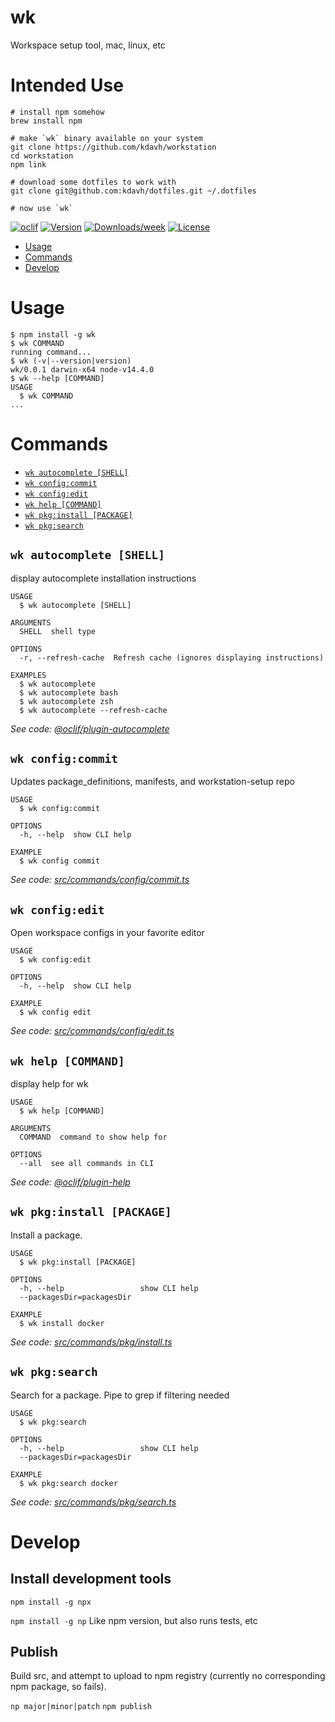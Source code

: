 wk
==

Workspace setup tool, mac, linux, etc

# Intended Use

```
# install npm somehow
brew install npm

# make `wk` binary available on your system
git clone https://github.com/kdavh/workstation
cd workstation
npm link

# download some dotfiles to work with
git clone git@github.com:kdavh/dotfiles.git ~/.dotfiles

# now use `wk`
```

[![oclif](https://img.shields.io/badge/cli-oclif-brightgreen.svg)](https://oclif.io)
[![Version](https://img.shields.io/npm/v/wk.svg)](https://npmjs.org/package/wk)
[![Downloads/week](https://img.shields.io/npm/dw/wk.svg)](https://npmjs.org/package/wk)
[![License](https://img.shields.io/npm/l/wk.svg)](https://github.com/kdavh/wk/blob/master/package.json)

<!-- toc -->
* [Usage](#usage)
* [Commands](#commands)
* [Develop](#develop)
<!-- tocstop -->
# Usage
<!-- usage -->
```sh-session
$ npm install -g wk
$ wk COMMAND
running command...
$ wk (-v|--version|version)
wk/0.0.1 darwin-x64 node-v14.4.0
$ wk --help [COMMAND]
USAGE
  $ wk COMMAND
...
```
<!-- usagestop -->
# Commands
<!-- commands -->
* [`wk autocomplete [SHELL]`](#wk-autocomplete-shell)
* [`wk config:commit`](#wk-configcommit)
* [`wk config:edit`](#wk-configedit)
* [`wk help [COMMAND]`](#wk-help-command)
* [`wk pkg:install [PACKAGE]`](#wk-pkginstall-package)
* [`wk pkg:search`](#wk-pkgsearch)

## `wk autocomplete [SHELL]`

display autocomplete installation instructions

```
USAGE
  $ wk autocomplete [SHELL]

ARGUMENTS
  SHELL  shell type

OPTIONS
  -r, --refresh-cache  Refresh cache (ignores displaying instructions)

EXAMPLES
  $ wk autocomplete
  $ wk autocomplete bash
  $ wk autocomplete zsh
  $ wk autocomplete --refresh-cache
```

_See code: [@oclif/plugin-autocomplete](https://github.com/oclif/plugin-autocomplete/blob/v0.2.0/src/commands/autocomplete/index.ts)_

## `wk config:commit`

Updates package_definitions, manifests, and workstation-setup repo

```
USAGE
  $ wk config:commit

OPTIONS
  -h, --help  show CLI help

EXAMPLE
  $ wk config commit
```

_See code: [src/commands/config/commit.ts](https://github.com/kdavh/wk/blob/v0.0.1/src/commands/config/commit.ts)_

## `wk config:edit`

Open workspace configs in your favorite editor

```
USAGE
  $ wk config:edit

OPTIONS
  -h, --help  show CLI help

EXAMPLE
  $ wk config edit
```

_See code: [src/commands/config/edit.ts](https://github.com/kdavh/wk/blob/v0.0.1/src/commands/config/edit.ts)_

## `wk help [COMMAND]`

display help for wk

```
USAGE
  $ wk help [COMMAND]

ARGUMENTS
  COMMAND  command to show help for

OPTIONS
  --all  see all commands in CLI
```

_See code: [@oclif/plugin-help](https://github.com/oclif/plugin-help/blob/v3.2.0/src/commands/help.ts)_

## `wk pkg:install [PACKAGE]`

Install a package.

```
USAGE
  $ wk pkg:install [PACKAGE]

OPTIONS
  -h, --help                 show CLI help
  --packagesDir=packagesDir

EXAMPLE
  $ wk install docker
```

_See code: [src/commands/pkg/install.ts](https://github.com/kdavh/wk/blob/v0.0.1/src/commands/pkg/install.ts)_

## `wk pkg:search`

Search for a package. Pipe to grep if filtering needed

```
USAGE
  $ wk pkg:search

OPTIONS
  -h, --help                 show CLI help
  --packagesDir=packagesDir

EXAMPLE
  $ wk pkg:search docker
```

_See code: [src/commands/pkg/search.ts](https://github.com/kdavh/wk/blob/v0.0.1/src/commands/pkg/search.ts)_
<!-- commandsstop -->

# Develop

## Install development tools

`npm install -g npx`

`npm install -g np` Like npm version, but also runs tests, etc

## Publish

Build src, and attempt to upload to npm registry (currently no corresponding npm package, so fails).

`np major|minor|patch`
`npm publish`
